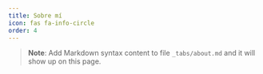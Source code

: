 ```yaml
---
title: Sobre mí
icon: fas fa-info-circle
order: 4
---
```



> **Note**: Add Markdown syntax content to file `_tabs/about.md` and it will show up on this page.
